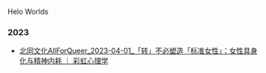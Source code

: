 Helo Worlds
### 2023
- [北同文化AllForQueer_2023-04-01_「转」不必塑造「标准女性」：女性具身化与精神内耗 ｜ 彩虹心理学](https://github.com/jerrynije/jerrynije.github.io/blob/master/2023/%E5%8C%97%E5%90%8C%E6%96%87%E5%8C%96AllForQueer_2023-04-01_%E3%80%8C%E8%BD%AC%E3%80%8D%E4%B8%8D%E5%BF%85%E5%A1%91%E9%80%A0%E3%80%8C%E6%A0%87%E5%87%86%E5%A5%B3%E6%80%A7%E3%80%8D%EF%BC%9A%E5%A5%B3%E6%80%A7%E5%85%B7%E8%BA%AB%E5%8C%96%E4%B8%8E%E7%B2%BE%E7%A5%9E%E5%86%85%E8%80%97%20%EF%BD%9C%20%E5%BD%A9%E8%99%B9%E5%BF%83%E7%90%86%E5%AD%A6.html)<br>
